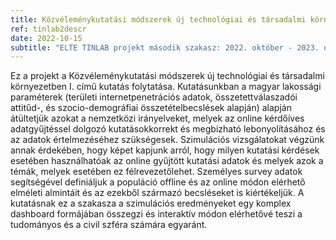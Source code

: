 ```yaml
---
title: Közvéleménykutatási módszerek új technológiai és társadalmi környezetben II.
ref: tinlab2descr
date: 2022-10-15
subtitle: "ELTE TINLAB projekt második szakasz: 2022. október - 2023. október"
---
```


Ez a projekt a Közvéleménykutatási módszerek új technológiai és társadalmi környezetben I. című kutatás folytatása. Kutatásunkban a magyar lakossági paraméterek (területi internetpenetrációs adatok, összetettválaszadói attitűd-, és szocio-demográfiai összetételbecslések alapján) alapján átültetjük azokat a nemzetközi irányelveket, melyek az online kérdőíves adatgyűjtéssel dolgozó kutatásokkorrekt és megbízható lebonyolításához és az adatok értelmezéséhez szükségesek. Szimulációs vizsgálatokat végzünk annak érdekében, hogy képet kapjunk arról, hogy milyen kutatási kérdések esetében használhatóak az online gyűjtött kutatási adatok és melyek azok a témák, melyek esetében ez félrevezetőlehet. Személyes survey adatok segítségével definiáljuk a populáció offline és az online módon elérhető elméleti almintáit és az ezekből származó becsléseket is kiértékeljük. A kutatásnak ez a szakasza a szimulációs eredményeket egy komplex dashboard formájában összegzi és interaktív módon elérhetővé teszi a tudományos és a civil szféra számára egyaránt.

